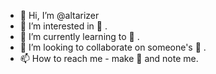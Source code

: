 - 👋 Hi, I’m @altarizer
- 👀 I’m interested in 💩 .
- 🌱 I’m currently learning to 💩 .
- 💞️ I’m looking to collaborate on someone's 💩 .
- 📫 How to reach me - make 💩  and note me.

<!---
altarizer/altarizer is a ✨ special ✨ repository because its `README.md` (this file) appears on your GitHub profile.
You can click the Preview link to take a look at your changes.
--->

